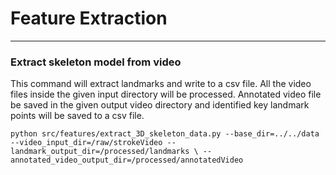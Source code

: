 Feature Extraction
======================


----

### Extract skeleton model from video

This command will extract landmarks and write to a csv file. All the video files inside 
the given input directory will be processed. Annotated video file be saved in the given
output video directory and identified key landmark points will be saved to a csv file.


`python src/features/extract_3D_skeleton_data.py --base_dir=../../data --video_input_dir=/raw/strokeVideo --landmark_output_dir=/processed/landmarks \ --annotated_video_output_dir=/processed/annotatedVideo`


